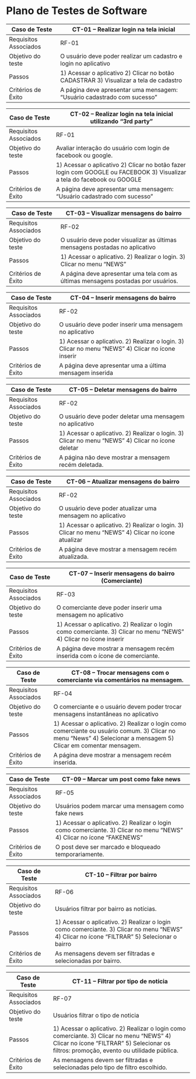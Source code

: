 # Plano de Testes de Software

|Caso de Teste            | CT-01 – Realizar login na tela inicial  |
|-------------------------|-----------------------------------------|
|Requisitos Associados    | RF-01                                   |
|Objetivo do teste        |O usuário deve poder realizar um cadastro e login no aplicativo |
|Passos                   | 1) Acessar o aplicativo 2) Clicar no botão CADASTRAR 3) Visualizar a tela de cadastro |
|Critérios de Êxito       |A página deve apresentar uma mensagem: “Usuário cadastrado com sucesso” |

|Caso de Teste            | CT-02 – Realizar login na tela inicial utilizando “3rd party”   |
|-------------------------|-----------------------------------------|
|Requisitos Associados    | RF-01                                   |
|Objetivo do teste        |Avaliar interação do usuário com login de facebook ou google.  |
|Passos                   | 1) Acessar o aplicativo  2) Clicar no botão fazer login com GOOGLE ou FACEBOOK  3) Visualizar a tela do facebook ou GOOGLE   |
|Critérios de Êxito       |A página deve apresentar uma mensagem: “Usuário cadastrado com sucesso” |


|Caso de Teste            | CT-03 – Visualizar mensagens do bairro    |
|-------------------------|-----------------------------------------|
|Requisitos Associados    | RF-02                                   |
|Objetivo do teste        |O usuário deve poder visualizar as últimas mensagens postadas no aplicativo   |
|Passos                   | 1) Acessar o aplicativo. 2) Realizar o login. 3) Clicar no menu “NEWS”   |
|Critérios de Êxito       |A página deve apresentar uma tela com as últimas mensagens postadas por usuários.  |


|Caso de Teste            | CT-04 – Inserir mensagens do bairro    |
|-------------------------|-----------------------------------------|
|Requisitos Associados    | RF-02                                   |
|Objetivo do teste        |O usuário deve poder inserir uma mensagem no aplicativo   |
|Passos                   | 1) Acessar o aplicativo. 2) Realizar o login. 3) Clicar no menu “NEWS” 4) Clicar no ícone inserir   |
|Critérios de Êxito       |A página deve apresentar uma a última mensagem inserida  |


|Caso de Teste            | CT-05 – Deletar mensagens do bairro     |
|-------------------------|-----------------------------------------|
|Requisitos Associados    | RF-02                                   |
|Objetivo do teste        |O usuário deve poder deletar uma mensagem no aplicativo    |
|Passos                   | 1) Acessar o aplicativo. 2) Realizar o login. 3) Clicar no menu “NEWS” 4) Clicar no ícone deletar    |
|Critérios de Êxito       |A página não deve mostrar a mensagem recém deletada.  |


|Caso de Teste            | CT-06 – Atualizar mensagens do bairro     |
|-------------------------|-----------------------------------------|
|Requisitos Associados    | RF-02                                   |
|Objetivo do teste        |O usuário deve poder atualizar uma mensagem no aplicativo     |
|Passos                   | 1) Acessar o aplicativo. 2) Realizar o login. 3) Clicar no menu “NEWS” 4) Clicar no ícone atualizar    |
|Critérios de Êxito       | A página deve mostrar a mensagem recém atualizada.   |


|Caso de Teste            | CT-07 – Inserir mensagens do bairro (Comerciante)     |
|-------------------------|-----------------------------------------|
|Requisitos Associados    | RF-03                                   |
|Objetivo do teste        | O comerciante deve poder inserir uma mensagem no aplicativo    |
|Passos                   | 1) Acessar o aplicativo. 2) Realizar o login como comerciante. 3) Clicar no menu “NEWS” 4) Clicar no ícone inserir    |
|Critérios de Êxito       | A página deve mostrar a mensagem recém inserida com o ícone de comerciante.    |


|Caso de Teste            | CT-08 – Trocar mensagens com o comerciante via comentários na mensagem.     |
|-------------------------|-----------------------------------------|
|Requisitos Associados    | RF-04                                  |
|Objetivo do teste        | O comerciante e o usuário devem poder trocar mensagens instantâneas no aplicativo     |
|Passos                   | 1) Acessar o aplicativo. 2) Realizar o login como comerciante ou usuário comum. 3) Clicar no menu “News” 4) Selecionar a mensagem 5) Clicar em comentar mensagem.    |
|Critérios de Êxito       | A página deve mostrar a mensagem recém inserida.    |


|Caso de Teste            | CT-09 – Marcar um post como fake news     |
|-------------------------|-----------------------------------------|
|Requisitos Associados    | RF-05                                   |
|Objetivo do teste        | Usuários podem marcar uma mensagem como fake news     |
|Passos                   | 1) Acessar o aplicativo. 2) Realizar o login como comerciante. 3) Clicar no menu “NEWS” 4) Clicar no ícone “FAKENEWS”     |
|Critérios de Êxito       | O post deve ser marcado e bloqueado temporariamente.    |

|Caso de Teste            | CT-10 – Filtrar por bairro      |
|-------------------------|-----------------------------------------|
|Requisitos Associados    | RF-06                                  |
|Objetivo do teste        | Usuários filtrar por bairro as notícias.     |
|Passos                   | 1) Acessar o aplicativo. 2) Realizar o login como comerciante. 3) Clicar no menu “NEWS” 4) Clicar no ícone “FILTRAR” 5) Selecionar o bairro      |
|Critérios de Êxito       | As mensagens devem ser filtradas e selecionadas por bairro.     |


|Caso de Teste            | CT-11 – Filtrar por tipo de noticia      |
|-------------------------|-----------------------------------------|
|Requisitos Associados    | RF-07                                   |
|Objetivo do teste        | Usuários filtrar o tipo de noticia      |
|Passos                   | 1) Acessar o aplicativo. 2) Realizar o login como comerciante. 3) Clicar no menu “NEWS” 4) Clicar no ícone “FILTRAR” 5) Selecionar os filtros: promoção, evento ou utilidade pública.    |
|Critérios de Êxito       | As mensagens devem ser filtradas e selecionadas pelo tipo de filtro escolhido.    |
